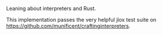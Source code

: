 Leaning about interpreters and Rust.

This implementation passes the very helpful jlox test suite on https://github.com/munificent/craftinginterpreters.
